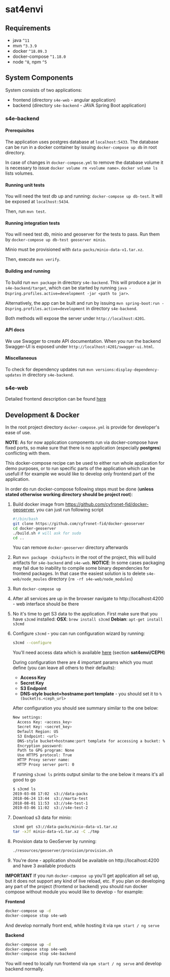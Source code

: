 # sat4envi

## Requirements

- java `^11`
- mvn `^3.3.9`
- docker `^18.09.3`
- docker-compose `^1.18.0`
- node `^8`,  npm `^5`

## System Components

System consists of two applications:

* frontend (directory `s4e-web` - angular application)
* backend (directory `s4e-backend` - JAVA Spring Boot application)

### s4e-backend

#### Prerequisites

The application uses postgres database at `localhost:5433`.
The database can be run in a docker container by issuing `docker-compose up db` in root directory.

In case of changes in `docker-compose.yml` to remove the database volume it is necessary to issue `docker volume rm <volume name>`.
`docker volume ls` lists volumes.

#### <a id="backend-running-unit-tests"></a> Running unit tests

You will need the test db up and running: `docker-compose up db-test`.
It will be exposed at `localhost:5434`.

Then, run `mvn test`.

#### Running integration tests

You will need test db, minio and geoserver for the tests to pass.
Run them by `docker-compose up db-test geoserver minio`.

Minio must be provisioned with `data-packs/minio-data-v1.tar.xz`.

Then, execute `mvn verify`.

#### Building and running

To build run `mvn package` in directory `s4e-backend`. This will produce a jar in `s4e-backend/target`, which can be
started by running `java -Dspring.profiles.active=development -jar <path to jar>`.

Alternatively, the app can be built and run by issuing `mvn spring-boot:run -Dspring.profiles.active=development` in directory `s4e-backend`. 

Both methods will expose the server under `http://localhost:4201`.

#### API docs

We use Swagger to create API documentation.
When you run the backend Swagger-UI is exposed under `http://localhost:4201/swagger-ui.html`.


#### Miscellaneous

To check for dependency updates run `mvn versions:display-dependency-updates` in directory `s4e-backend`.

### s4e-web

Detailed frontend description can be found [here](./s4e-web/README.md)

## Development & Docker

In the root project directory `docker-compose.yml` is provide for developer's ease of use. 

**NOTE**: As for now application components run via docker-compose have fixed ports, so make sure that there is no application (especially **postgres**) conflicting with them.

This docker-compose recipe can be used to either run whole application for demo purposes, or to run specific parts of the application which can be usefull if for example we would like to develop only frontend part of the application.

In order do run docker-compose following steps must be done (**unless stated otherwise working directory should be project root**):

1. Build docker image from https://github.com/cyfronet-fid/docker-geoserver, you can just run following script

   ```bash
   #!/bin/bash
   git clone https://github.com/cyfronet-fid/docker-geoserver
   cd docker-geoserver
   ./build.sh # will ask for sudo
   cd ..
   ```

   You can remove `docker-geoserver` directory afterwards

2. Run `mvn package -DskipTests` in the root of the project, this will build artifacts for `s4e-backend` and `s4e-web`. 
   **NOTICE**: In some cases packaging may fail due to inability to compile some binary dependencies for frontend packages. In that case the easiest solution is to delete `s4e-web/node_moules` directory (`rm -rf s4e-web/node_modules`)

3. Run `docker-compose up`

4. After all services are up in the browser navigate to http://localhost:4200 - web interface should be there

5. No it's time to get S3 data to the application. First make sure that you have `s3cmd` installed:
   **OSX**: `brew install s3cmd`
   **Debian**: `apt-get install s3cmd`

6. Configure `s3cmd` - you can run configuration wizard by running:

   ```bash
   s3cmd --configure
   ```

   You'll need access data which is available [here](https://docs.cyfronet.pl/display/FID/Projekty) (section **sat4envi/CEPH**)

   During configuration there are 4 important params which you must define (you can leave all others to their defaults):

   * **Access Key**
   * **Secret Key**
   * **S3 Endpoint**
   * **DNS-style bucket+hostname:port template** - you should set it to `%(bucket)s.<ceph_url>`

   After configuration you should see summary similar to the one below:

   ```bash
   New settings:
     Access Key: <access_key>
     Secret Key: <secret_key>
     Default Region: US
     S3 Endpoint: <url>
     DNS-style bucket+hostname:port template for accessing a bucket: %(bucket)s.<url>
     Encryption password:
     Path to GPG program: None
     Use HTTPS protocol: True
     HTTP Proxy server name:
     HTTP Proxy server port: 0
   ```

   If running `s3cmd ls` prints output similar to the one below it means it's all good to go

   ```bash
   $ s3cmd ls
   2019-03-08 17:02  s3://data-packs
   2018-06-24 13:44  s3://marta-test
   2018-08-01 11:53  s3://s4e-test-1
   2019-03-06 11:02  s3://s4e-test-2
   ```

7. Download s3 data for minio:

   ```bash
   s3cmd get s3://data-packs/minio-data-v1.tar.xz
   tar -xJf minio-data-v1.tar.xz -C ./tmp
   ```

8. Provision data to GeoServer by running:

   ```bash
   ./resources/geoserver/provision/provision.sh
   ```

9. You're done - application should be available on http://localhost:4200 and have 3 available products

**IMPORTANT** If you run `docker-compose up` you'll get application all set up, but it does not support any kind of live reload, etc. If you plan on developing any part of the project (frontend or backend) you should run docker compose without module you would like to develop - for example:

**Frontend**

```bash
docker-compose up -d
docker-compose stop s4e-web
```

And develop normally front end, while hosting it via `npm start / ng serve`

**Backend**

```bash
docker-compose up -d
docker-compose stop s4e-web
docker-compose stop s4e-backend
```

You will need to locally run frontend via `npm start / ng serve` and develop backend normally.




